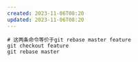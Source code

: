 ```yaml
---
created: 2023-11-06T08:20
updated: 2023-11-06T08:20
---
```



```shell
# 这两条命令等价于git rebase master feature
git checkout feature 
git rebase master
```